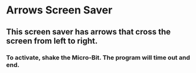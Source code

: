 # Arrows Screen Saver

## This screen saver has arrows that cross the screen from left to right.

### To activate, shake the Micro-Bit. The program will time out and end.
